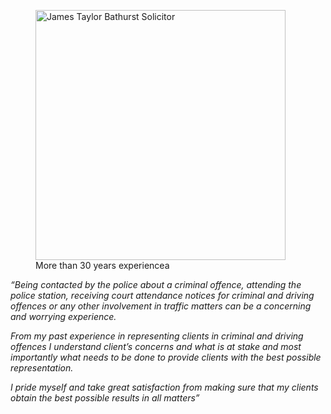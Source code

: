 


<figure class="imageright img250 hideforsmall"><img title="James Taylor Bathurst Solicitor" src="https://ik.imagekit.io/webtactics/jamestaylor/tr:w-400,h-400/police-600x440_RhPEtvR1R.jpg?updatedAt=1691292961121" alt="James Taylor Bathurst Solicitor" width="400px" height="auto">
<figcaption>More than 30 years experiencea</figcaption>
</figure>

<p><em>“Being contacted by the police about a criminal offence, attending the police station, receiving court attendance notices for criminal and driving offences or any other involvement in traffic matters can be a concerning and worrying experience.</em></p>

<p><em>From my past experience in representing clients in criminal and driving offences I understand client’s concerns and what is at stake and most importantly what needs to be done to provide clients with the best possible representation.</em></p>

<p><em>I pride myself and take great satisfaction from making sure that my clients obtain the best possible results in all matters”</em></p>



